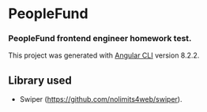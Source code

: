 # PeopleFund

### PeopleFund frontend engineer homework test.
This project was generated with [Angular CLI](https://github.com/angular/angular-cli) version 8.2.2.

## Library used 
* Swiper (https://github.com/nolimits4web/swiper).


